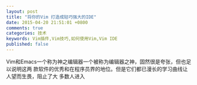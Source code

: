```yaml
---
layout: post
title: "将你的Vim 打造成轻巧强大的IDE"
date: 2015-04-20 21:51:01 +0800
comments: true
categories: 技术
keywords: Vim插件,Vim技巧,如何使用Vim,Vim IDE
published: false
---
```

Vim和Emacs一个称为神之编辑器一个被称为编辑器之神，固然很是夸张，但也足以说明这两
款软件的优秀和在程序员界的地位。但是它们都已漫长的学习曲线让人望而生畏，阻止了大
多数人进入

